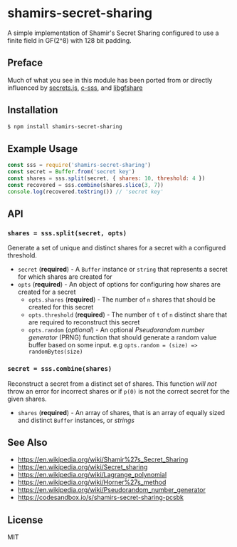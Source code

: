 shamirs-secret-sharing
======================

A simple implementation of Shamir's Secret Sharing configured to use a
finite field in GF(2^8) with 128 bit padding.

## Preface

Much of what you see in this module has been ported from or
directly influenced by
[secrets.js](https://github.com/grempe/secrets.js),
[c-sss](https://github.com/fletcher/c-sss), and
[libgfshare](https://launchpad.net/libgfshare)

## Installation

```sh
$ npm install shamirs-secret-sharing
```

## Example Usage

```js
const sss = require('shamirs-secret-sharing')
const secret = Buffer.from('secret key')
const shares = sss.split(secret, { shares: 10, threshold: 4 })
const recovered = sss.combine(shares.slice(3, 7))
console.log(recovered.toString()) // 'secret key'
```

## API

### `shares = sss.split(secret, opts)`

Generate a set of unique and distinct shares for a secret with a
configured threshold.

* `secret` (**required**) - A `Buffer` instance or `string` that represents a
  secret for which shares are created for
* `opts` (**required**) - An object of options for configuring how
  shares are created for a secret
  * `opts.shares` (**required**) - The number of `n` shares that should
    be created for this secret
  * `opts.threshold` (**required**) - The number of `t` of `n` distinct share
    that are required to reconstruct this secret
  * `opts.random` (*optional*) - An optional _Pseudorandom number
    generator_ (PRNG) function that should generate a random value
    buffer based on some input. e.g `opts.random = (size) =>
    randomBytes(size)`

### `secret = sss.combine(shares)`

Reconstruct a secret from a distinct set of shares. This function _will
not_ throw an error for incorrect shares or if `p(0)` is not the correct
secret for the given shares.

* `shares` (**required**) - An array of shares, that is an array of
  equally sized and distinct `Buffer` instances, or _strings_

## See Also

* https://en.wikipedia.org/wiki/Shamir%27s_Secret_Sharing
* https://en.wikipedia.org/wiki/Secret_sharing
* https://en.wikipedia.org/wiki/Lagrange_polynomial
* https://en.wikipedia.org/wiki/Horner%27s_method
* https://en.wikipedia.org/wiki/Pseudorandom_number_generator
* https://codesandbox.io/s/shamirs-secret-sharing-pcsbk

## License

MIT

